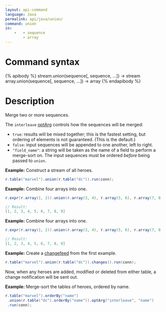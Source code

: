 ```yaml
---
layout: api-command
language: Java
permalink: api/java/union/
command: union
io:
    -   - sequence
        - array
---
```


# Command syntax #

{% apibody %}
stream.union(sequence[, sequence, ...]) &rarr; stream
array.union(sequence[, sequence, ...]) &rarr; array
{% endapibody %}

# Description #

Merge two or more sequences.

The `interleave` [optArg](/api/java/optarg) controls how the sequences will be merged:

* `true`: results will be mixed together; this is the fastest setting, but ordering of elements is not guaranteed. (This is the default.)
* `false`: input sequences will be appended to one another, left to right.
* `"field_name"`: a string will be taken as the name of a field to perform a merge-sort on. The input sequences must be ordered _before_ being passed to `union`.

__Example:__ Construct a stream of all heroes.

```java
r.table("marvel").union(r.table("dc")).run(conn);
```

__Example:__ Combine four arrays into one.

```java
r.expr(r.array(1, 2)).union(r.array(3, 4), r.array(5, 6), r.array(7, 8, 9)).run(conn);

// Result:
[1, 2, 3, 4, 5, 6, 7, 8, 9]
```

__Example:__ Combine four arrays into one.

```java
r.expr(r.array(1, 2)).union(r.array(3, 4), r.array(5, 6), r.array(7, 8, 9)).run(conn);

// Result:
[1, 2, 3, 4, 5, 6, 7, 8, 9]
```

__Example:__ Create a [changefeed][cf] from the first example.

```java
r.table("marvel").union(r.table("dc")).changes().run(conn);
```

Now, when any heroes are added, modified or deleted from either table, a change notification will be sent out.

[cf]: /docs/changefeeds/java

__Example:__ Merge-sort the tables of heroes, ordered by name.

```java
r.table("marvel").orderBy("name")
 .union(r.table("dc").orderBy("name")).optArg("interleave", "name")
 .run(conn);
```
